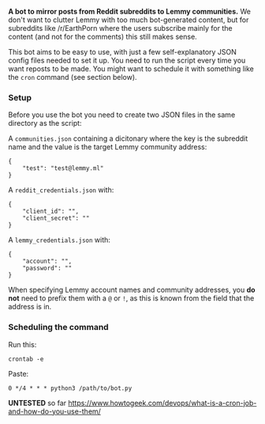 **A bot to mirror posts from Reddit subreddits to Lemmy communities.**
We don't want to clutter Lemmy with too much bot-generated content, but for subreddits like /r/EarthPorn where the users subscribe mainly for the content (and not for the comments) this still makes sense.
  
This bot aims to be easy to use, with just a few self-explanatory JSON config files needed to set it up.
You need to run the script every time you want reposts to be made. You might want to schedule it with something like the `cron` command (see section below).

### Setup

Before you use the bot you need to create two JSON files in the same directory as the script:

A `communities.json` containing a dicitonary where the key is the subreddit name and the value is the target Lemmy community address:
```
{
    "test": "test@lemmy.ml"
}
```

A `reddit_credentials.json` with:
```
{
    "client_id": "",
    "client_secret": ""
}
```

A `lemmy_credentials.json` with:
```
{
    "account": "",
    "password": ""
}
```

When specifying Lemmy account names and community addresses, you **do not** need to prefix them with a `@` or `!`, as this is known from the field that the address is in.

### Scheduling the command

Run this:
```
crontab -e
```

Paste:
```
0 */4 * * * python3 /path/to/bot.py
```

**UNTESTED** so far
https://www.howtogeek.com/devops/what-is-a-cron-job-and-how-do-you-use-them/